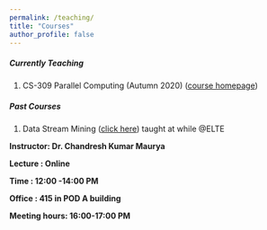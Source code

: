 ```yaml
---
permalink: /teaching/
title: "Courses"
author_profile: false
---
```


##### Currently Teaching

1. CS-309 Parallel Computing (Autumn 2020) ([course homepage](/parallelcomputing/))

##### Past Courses

1. Data Stream Mining ([click here](/datastream/)) taught at while @ELTE 





**Instructor:    Dr. Chandresh Kumar Maurya**

**Lecture     :   Online**        

**Time         :   12:00 -14:00 PM** 

**Office       :    415 in POD A building** 

**Meeting hours: 16:00-17:00  PM**  


